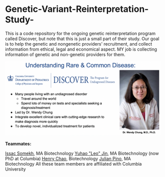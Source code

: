 # Genetic-Variant-Reinterpretation-Study-
This is a code repository for the ongoing genetic reinterpretation program called Discover, but note that this is just a small part of their study. Our goal is to help the genetic and nongenetic providers' recruitment, and collect information from ethical, legal and economical aspect. MY job is collecting information of genetic and non-genetic providers for them.

<img src='https://github.com/RosalieZhu/Genetic-Variant-Reinterpretation-Study-/blob/master/img/intro.png'>

**Teammates:**

[Issac Somekh](https://www.linkedin.com/in/isaac-somekh/), MA Biotechnology
[Yuhao "Leo" Jin](https://biology.columbia.edu/people/jin), MA Biotechnology (now PhD at Columbia)
[Henry Chao](https://www.linkedin.com/in/phchao/), Biotechnology
[Julian Pino](https://www.linkedin.com/in/julian-pino-8a8s/), MA Biotechnology 
All these team members are affiliated with Columbia University

